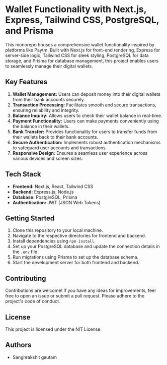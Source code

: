 # Wallet Functionality with Next.js, Express, Tailwind CSS, PostgreSQL, and Prisma

This monorepo houses a comprehensive wallet functionality inspired by platforms like Paytm. Built with Next.js for front-end rendering, Express for server-side logic, Tailwind CSS for sleek styling, PostgreSQL for data storage, and Prisma for database management, this project enables users to seamlessly manage their digital wallets.

## Key Features

1. **Wallet Management:** Users can deposit money into their digital wallets from their bank accounts securely.
2. **Transaction Processing:** Facilitates smooth and secure transactions, ensuring reliability and integrity.
3. **Balance Inquiry:** Allows users to check their wallet balance in real-time.
4. **Payment Functionality:** Users can make payments conveniently using the balance in their wallets.
5. **Bank Transfer:** Provides functionality for users to transfer funds from their wallets back to their bank accounts.
6. **Secure Authentication:** Implements robust authentication mechanisms to safeguard user accounts and transactions.
7. **Responsive Design:** Ensures a seamless user experience across various devices and screen sizes.

## Tech Stack

- **Frontend:** Next.js, React, Tailwind CSS
- **Backend:** Express.js, Node.js
- **Database:** PostgreSQL, Prisma
- **Authentication:** JWT (JSON Web Tokens)

## Getting Started

1. Clone this repository to your local machine.
2. Navigate to the respective directories for frontend and backend.
3. Install dependencies using `npm install`.
4. Set up your PostgreSQL database and update the connection details in the `.env` file.
5. Run migrations using Prisma to set up the database schema.
6. Start the development server for both frontend and backend.

## Contributing

Contributions are welcome! If you have any ideas for improvements, feel free to open an issue or submit a pull request. Please adhere to the project's code of conduct.

## License

This project is licensed under the NIT License.

## Authors

- Sanghrakshit gautam
